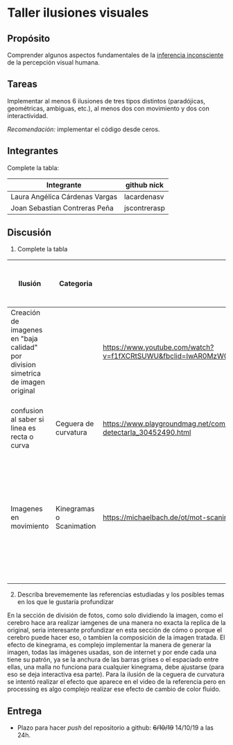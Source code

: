 # Taller ilusiones visuales

## Propósito

Comprender algunos aspectos fundamentales de la [inferencia inconsciente](https://github.com/VisualComputing/Cognitive) de la percepción visual humana.

## Tareas

Implementar al menos 6 ilusiones de tres tipos distintos (paradójicas, geométricas, ambiguas, etc.), al menos dos con movimiento y dos con interactividad.

*Recomendación:* implementar el código desde ceros.

## Integrantes

Complete la tabla:

| Integrante | github nick |
|------------|-------------|
| Laura Angélica Cárdenas Vargas | lacardenasv            |
| Joan Sebastian Contreras Peña  | jscontrerasp            |

## Discusión

1. Complete la tabla

| Ilusión | Categoria | Referencia | Tipo de interactividad (si aplica) | URL código base (si aplica) |
|---------|-----------|------------|------------------------------------|-----------------------------|
|Creación de imagenes en "baja calidad" por division simetrica de imagen original|           | https://www.youtube.com/watch?v=f1fXCRtSUWU&fbclid=IwAR0MzWONPESL6aNynfyjep1i7roO3MYKLqeJ0u_qrzRAjUbfzUBGJKFyxlc           |Se puede cambiar la imagen y la cantidad de columnas y filas a dividir                                    |                             |
|confusion al saber si linea es recta o curva|Ceguera de curvatura|https://www.playgroundmag.net/comunidad/ceguera-curvatura-ilusion-optica-detectarla_30452490.html            |Se puede variar el ancho de las lineas y su color para notar el efecto|                             |
|Imagenes en movimiento|Kinegramas o Scanimation |https://michaelbach.de/ot/mot-scanimation/index.html           |Se puede mover la grilla para tapar secciones de la imagen, se puede cambiar el grosor y el espacio entre lineas, se puede cambiar la imagen|                                    |
|         |           |            |                                    |                             |
|         |           |            |                                    |                             |
|         |           |            |                                    |                             |

2. Describa brevememente las referencias estudiadas y los posibles temas en los que le gustaría profundizar

En la sección de división de fotos, como solo dividiendo la imagen, como el cerebro hace ara realizar iamgenes de una manera no exacta la replica de la original, seria interesante profundizar en esta sección de cómo o porque el cerebro puede hacer eso, o tambien la composición de la imagen tratada.
El efecto de kinegrama, es complejo implementar la manera de generar la imagen, todas las imágenes usadas, son de internet y por ende cada una tiene su patrón, ya se la anchura de las barras grises o el espaciado entre ellas, una malla no funciona para cualquier kinegrama, debe ajustarse (para eso se deja interactiva esa parte).
Para la ilusión de la ceguera de curvatura se intentó realizar el efecto que aparece en el video de la referencia pero en processing es algo complejo realizar ese efecto de cambio de color fluido.

## Entrega

* Plazo para hacer _push_ del repositorio a github: ~~6/10/19~~ 14/10/19 a las 24h.
